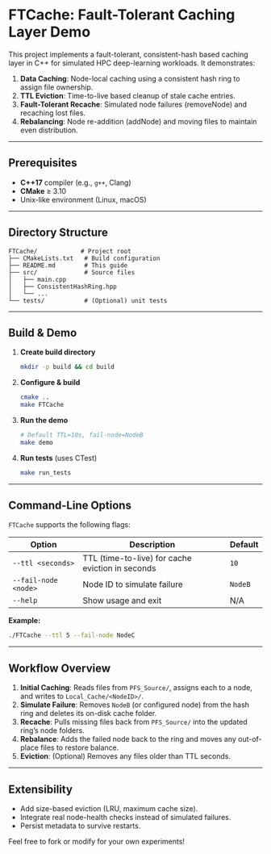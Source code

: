 # FTCache: Fault-Tolerant Caching Layer Demo

This project implements a fault-tolerant, consistent-hash based caching layer in C++ for simulated HPC deep-learning workloads. It demonstrates:

1. **Data Caching**: Node-local caching using a consistent hash ring to assign file ownership.
2. **TTL Eviction**: Time-to-live based cleanup of stale cache entries.
3. **Fault-Tolerant Recache**: Simulated node failures (removeNode) and recaching lost files.
4. **Rebalancing**: Node re-addition (addNode) and moving files to maintain even distribution.

---

## Prerequisites

- **C++17** compiler (e.g., `g++`, Clang)
- **CMake** ≥ 3.10
- Unix-like environment (Linux, macOS)

---

## Directory Structure

```text
FTCache/            # Project root
├── CMakeLists.txt   # Build configuration
├── README.md        # This guide
├── src/             # Source files
│   ├── main.cpp
│   ├── ConsistentHashRing.hpp
│   └── ...
└── tests/           # (Optional) unit tests
```

---

## Build & Demo

1. **Create build directory**
   ```bash
   mkdir -p build && cd build
   ```

2. **Configure & build**
   ```bash
   cmake ..
   make FTCache
   ```

3. **Run the demo**
   ```bash
   # Default TTL=10s, fail-node=NodeB
   make demo
   ```

4. **Run tests** (uses CTest)
   ```bash
   make run_tests
   ```

---

## Command-Line Options

`FTCache` supports the following flags:

| Option               | Description                                       | Default  |
|----------------------|---------------------------------------------------|----------|
| `--ttl <seconds>`    | TTL (time-to-live) for cache eviction in seconds | `10`     |
| `--fail-node <node>` | Node ID to simulate failure                      | `NodeB`  |
| `--help`             | Show usage and exit                              | N/A      |

**Example:**
```bash
./FTCache --ttl 5 --fail-node NodeC
```

---

## Workflow Overview

1. **Initial Caching**: Reads files from `PFS_Source/`, assigns each to a node, and writes to `Local_Cache/<NodeID>/`.
2. **Simulate Failure**: Removes `NodeB` (or configured node) from the hash ring and deletes its on-disk cache folder.
3. **Recache**: Pulls missing files back from `PFS_Source/` into the updated ring’s node folders.
4. **Rebalance**: Adds the failed node back to the ring and moves any out-of-place files to restore balance.
5. **Eviction**: (Optional) Removes any files older than TTL seconds.

---

## Extensibility

- Add size-based eviction (LRU, maximum cache size).
- Integrate real node-health checks instead of simulated failures.
- Persist metadata to survive restarts.

Feel free to fork or modify for your own experiments!

